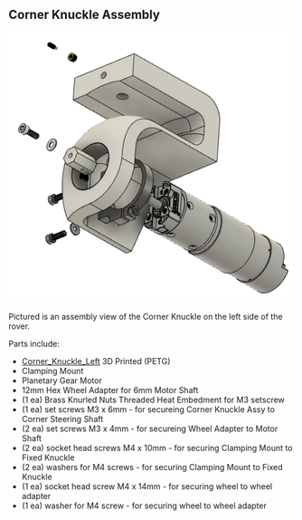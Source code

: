 ## Corner Knuckle Assembly
![Corner Knuckle Assembly](/Images/Corner_Knuckle_Assy.png?raw=true "Corner Knuckle Assembly")

Pictured is an assembly view of the Corner Knuckle on the left side of the rover.

Parts include:
+ [Corner_Knuckle_Left](/3d%20Prints/Corner_Knuckle_Left.stl) 3D Printed (PETG)
+ Clamping Mount
+ Planetary Gear Motor
+ 12mm Hex Wheel Adapter for 6mm Motor Shaft
+ (1 ea) Brass Knurled Nuts Threaded Heat Embedment for M3 setscrew
+ (1 ea) set screws M3 x 6mm - for secureing Corner Knuckle Assy to  Corner Steering Shaft
+ (2 ea) set screws M3 x 4mm - for secureing Wheel Adapter to Motor Shaft
+ (2 ea) socket head screws M4 x 10mm - for securing Clamping Mount to Fixed Knuckle
+ (2 ea) washers for M4 screws - for securing Clamping Mount to Fixed Knuckle
+ (1 ea) socket head screw M4 x 14mm - for securing wheel to wheel adapter
+ (1 ea) washer for M4 screw - for securing wheel to wheel adapter
